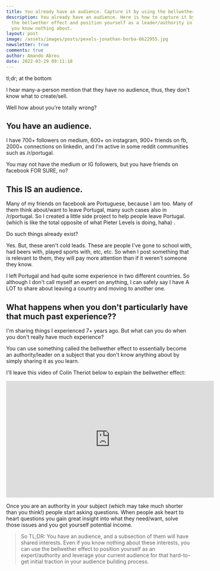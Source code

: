 ```yaml
---
title: You already have an audience. Capture it by using the bellwether effect!
description: You already have an audience. Here is how to capture it by using
  the bellwether effect and position yourself as a leader/authority in a subject
  you know nothing about.
layout: post
image: /assets/images/posts/pexels-jonathan-borba-6622955.jpg
newsletter: true
comments: true
author: Amando Abreu
date: 2022-03-29 09:11:18
---
```

tl;dr; at the bottom 

I hear many-a-person mention that they have no audience, thus, they don't know what to create/sell.

Well how about you're totally wrong?

## You have an audience.

I have 700+ followers on medium, 600+ on instagram, 900+ friends on fb, 2000+ connections on linkedin, and I'm active in some reddit communities such as /r/portugal.

You may not have the medium or IG followers, but you have friends on facebook FOR SURE, no?

## This IS an audience.

Many of my friends on facebook are Portuguese, because I am too. Many of them think about/want to leave Portugal, many such cases also in /r/portugal. So I created a little side project to help people leave Portugal. (which is like the total opposite of what Pieter Levels is doing, haha) . 

Do such things already exist? 

Yes. But, these aren't cold leads. These are people I've gone to school with, had beers with, played sports with, etc, etc. So when I post something that is relevant to them, they will pay more attention than if it weren't someone they know.

I left Portugal and had quite some experience in two different countries. So although I don't call myself an expert on anything, I can safely say I have A LOT to share about leaving a country and moving to another one.

## What happens when you don't particularly have that much past experience??

I'm sharing things I experienced 7+ years ago. But what can you do when you don't really have much experience?

You can use something called the bellwether effect to essentially become an authority/leader on a subject that you don't know anything about by simply sharing it as you learn.

I'll leave this video of Colin Theriot below to explain the bellwether effect:

<iframe width="560" height="315" src="https://www.youtube.com/embed/CF_s8ibsgN4" title="YouTube video player" frameborder="0" allow="accelerometer; autoplay; clipboard-write; encrypted-media; gyroscope; picture-in-picture" allowfullscreen></iframe>

Once you are an authority in your subject (which may take much shorter than you think!) people start asking questions. When people ask heart to heart questions you gain great insight into what they need/want, solve those issues and you got yourself potential income.

> So TL;DR: You have an audience, and a subsection of them will have shared interests. Even if you know nothing about these interests, you can use the bellwether effect to position yourself as an expert/authority and leverage your current audience for that hard-to-get initial traction in your audience building process.